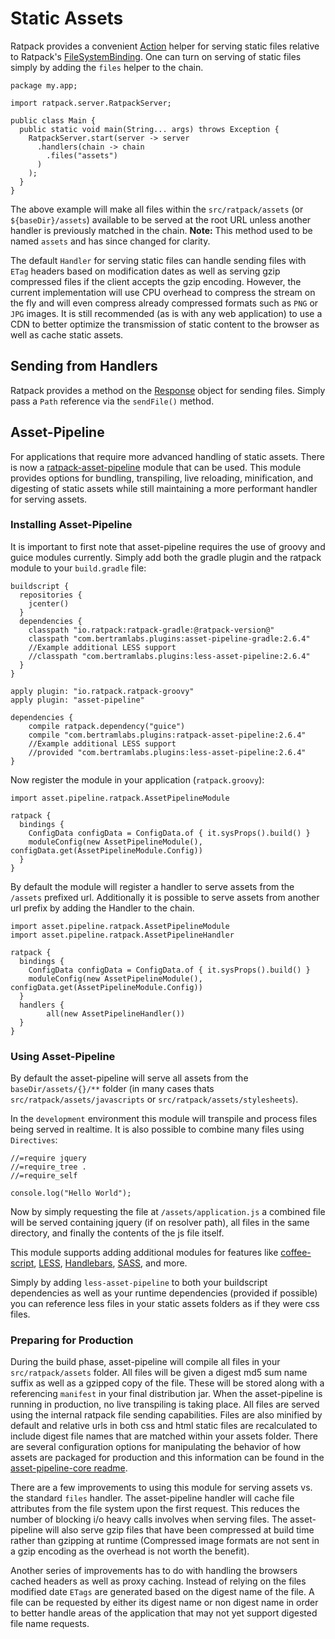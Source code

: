 # Static Assets

Ratpack provides a convenient [Action<Chain>](api/ratpack/handling/Chain.html) helper for serving static files relative to Ratpack's [FileSystemBinding](api/ratpack/file/FileSystemBinding.html). One can turn on serving of static files simply by adding the `files` helper to the chain.

```language-java assets
package my.app;

import ratpack.server.RatpackServer;

public class Main {
  public static void main(String... args) throws Exception {
    RatpackServer.start(server -> server
      .handlers(chain -> chain
        .files("assets")
      )
    );
  }
}
```

The above example will make all files within the `src/ratpack/assets` (or `${baseDir}/assets`) available to be served at the root URL unless another handler is previously matched in the chain. **Note:** This method used to be named `assets` and has since changed for clarity.

The default `Handler` for serving static files can handle sending files with `ETag` headers based on modification dates as well as serving gzip compressed files if the client accepts the gzip encoding. However, the current implementation will use CPU overhead to compress the stream on the fly and will even compress already compressed formats such as `PNG` or `JPG` images. It is still recommended (as is with any web application) to use a CDN to better optimize the transmission of static content to the browser as well as cache static assets.

## Sending from Handlers

Ratpack provides a method on the [Response](api/ratpack/http/Response.html#sendFile-java.nio.file.Path-) object for sending files. Simply pass a `Path` reference via the `sendFile()` method.

## Asset-Pipeline

For applications that require more advanced handling of static assets. There is now a [ratpack-asset-pipeline](http://github.com/bertramdev/ratpack-asset-pipeline) module that can be used. This module provides options for bundling, transpiling, live reloading, minification, and digesting of static assets while still maintaining a more performant handler for serving assets.

### Installing Asset-Pipeline

It is important to first note that asset-pipeline requires the use of groovy and guice modules currently. Simply add both the gradle plugin and the ratpack module to your `build.gradle` file:

```language-groovy gradle
buildscript {
  repositories {
    jcenter()
  }
  dependencies {
    classpath "io.ratpack:ratpack-gradle:@ratpack-version@"
    classpath "com.bertramlabs.plugins:asset-pipeline-gradle:2.6.4"
    //Example additional LESS support
    //classpath "com.bertramlabs.plugins:less-asset-pipeline:2.6.4"
  }
}

apply plugin: "io.ratpack.ratpack-groovy"
apply plugin: "asset-pipeline"

dependencies {
    compile ratpack.dependency("guice")
    compile "com.bertramlabs.plugins:ratpack-asset-pipeline:2.6.4"
    //Example additional LESS support
    //provided "com.bertramlabs.plugins:less-asset-pipeline:2.6.4"
}
```

Now register the module in your application (`ratpack.groovy`):

```language-groovy
import asset.pipeline.ratpack.AssetPipelineModule

ratpack {
  bindings {
    ConfigData configData = ConfigData.of { it.sysProps().build() }
    moduleConfig(new AssetPipelineModule(), configData.get(AssetPipelineModule.Config))
  }
}
```

By default the module will register a handler to serve assets from the `/assets` prefixed url. Additionally it is possible to serve assets from another url prefix by adding the Handler to the chain.

```language-groovy
import asset.pipeline.ratpack.AssetPipelineModule
import asset.pipeline.ratpack.AssetPipelineHandler

ratpack {
  bindings {
    ConfigData configData = ConfigData.of { it.sysProps().build() }
    moduleConfig(new AssetPipelineModule(), configData.get(AssetPipelineModule.Config))
  }
  handlers {
  	    all(new AssetPipelineHandler())
  }
}
```

### Using Asset-Pipeline

By default the asset-pipeline will serve all assets from the `baseDir/assets/{}/**` folder (in many cases thats `src/ratpack/assets/javascripts` or `src/ratpack/assets/stylesheets`).

In the `development` environment this module will transpile and process files being served in realtime. It is also possible to combine many files using `Directives`:

```language-javascript application.js
//=require jquery
//=require_tree .
//=require_self

console.log("Hello World");
```

Now by simply requesting the file at `/assets/application.js` a combined file will be served containing jquery (if on resolver path), all files in the same directory, and finally the contents of the js file itself.

This module supports adding additional modules for features like [coffee-script](https://github.com/bertramdev/coffee-asset-pipeline), [LESS](https://github.com/bertramdev/less-asset-pipeline), [Handlebars](https://github.com/bertramdev/handlebars-asset-pipeline), [SASS](https://github.com/bertramdev/sass-asset-pipeline), and more.

Simply by adding `less-asset-pipeline` to both your buildscript dependencies as well as your runtime dependencies (provided if possible) you can reference less files in your static assets folders as if they were css files.


### Preparing for Production

During the build phase, asset-pipeline will compile all files in your `src/ratpack/assets` folder. All files will be given a digest md5 sum name suffix as well as a gzipped copy of the file. These will be stored along with a referencing `manifest` in your final distribution jar. When the asset-pipeline is running in production, no live transpiling is taking place. All files are served using the internal ratpack file sending capabilities. Files are also minified by default and relative urls in both css and html static files are recalculated to include digest file names that are matched within your assets folder. There are several configuration options for manipulating the behavior of how assets are packaged for production and this information can be found in the [asset-pipeline-core readme](https://github.com/bertramdev/asset-pipeline-core/blob/master/Readme.markdown).

There are a few improvements to using this module for serving assets vs. the standard `files` handler.
The asset-pipeline handler will cache file attributes from the file system upon the first request. This reduces the number of blocking i/o heavy calls involves when serving files. The asset-pipeline will also serve gzip files that have been compressed at build time rather than gzipping at runtime (Compressed image formats are not sent in a gzip encoding as the overhead is not worth the benefit).

Another series of improvements has to do with handling the browsers cached headers as well as proxy caching. Instead of relying on the files modified date `ETags` are generated based on the digest name of the file. A file can be requested by either its digest name or non digest name in order to better handle areas of the application that may not yet support digested file name requests.
